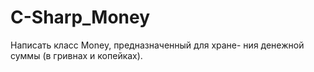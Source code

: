 # C-Sharp_Money
Написать класс Money, предназначенный для хране- ния денежной суммы (в гривнах и копейках).
